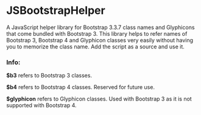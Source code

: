 # JSBootstrapHelper
<p>
  A JavaScript helper library for Bootstrap 3.3.7 class names and Glyphicons that come bundled with Bootstrap 3. This library helps to refer names of Bootstrap 3, Bootstrap 4 and Glyphicon classes very easily without having you to memorize the class name. Add the script as a source and use it.
</p>

<h3>Info: </h3>
<p>
  <strong>$b3</strong> refers to Bootstrap 3 classes.
</p>
<p>
  <strong>$b4</strong> refers to Bootstrap 4 classes. Reserved for future use.
</p>
<p>
  <strong>$glyphicon</strong> refers to Glyphicon classes. Used with Bootstrap 3 as it is not supported with Bootstrap 4.
</p>
